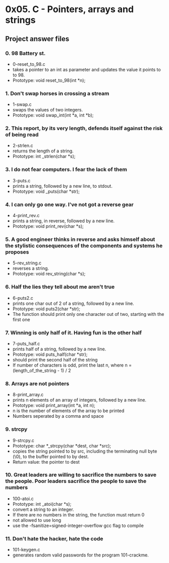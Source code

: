 # 0x05. C - Pointers, arrays and strings 
## Project answer files

### 0. 98 Battery st.
* 0-reset_to_98.c
* takes a pointer to an int as parameter and updates the value it points to to 98.
* Prototype: void reset_to_98(int *n);

### 1. Don't swap horses in crossing a stream
* 1-swap.c
* swaps the values of two integers.
* Prototype: void swap_int(int *a, int *b);

### 2. This report, by its very length, defends itself against the risk of being read
* 2-strlen.c
* returns the length of a string.
* Prototype: int _strlen(char *s);

### 3. I do not fear computers. I fear the lack of them
* 3-puts.c
* prints a string, followed by a new line, to stdout.
* Prototype: void _puts(char *str);

### 4. I can only go one way. I've not got a reverse gear
* 4-print_rev.c
* prints a string, in reverse, followed by a new line.
* Prototype: void print_rev(char *s);

### 5. A good engineer thinks in reverse and asks himself about the stylistic consequences of the components and systems he proposes
* 5-rev_string.c
* reverses a string.
* Prototype: void rev_string(char *s);

### 6. Half the lies they tell about me aren't true
* 6-puts2.c
* prints one char out of 2 of a string, followed by a new line.
* Prototype: void puts2(char *str);
* The function should print only one character out of two, starting with the first one

### 7. Winning is only half of it. Having fun is the other half
* 7-puts_half.c
* prints half of a string, followed by a new line.
* Prototype: void puts_half(char *str);
* should print the second half of the string
* If number of characters is odd, print the last n, where n = (length_of_the_string - 1) / 2

### 8. Arrays are not pointers
* 8-print_array.c
* prints n elements of an array of integers, followed by a new line.
* Prototype: void print_array(int *a, int n);
* n is the number of elements of the array to be printed
* Numbers seperated by a comma and space

### 9. strcpy
* 9-strcpy.c
* Prototype: char *_strcpy(char *dest, char *src);
* copies the string pointed to by src, including the terminating null byte (\0), to the buffer pointed to by dest.
* Return value: the pointer to dest

### 10. Great leaders are willing to sacrifice the numbers to save the people. Poor leaders sacrifice the people to save the numbers
* 100-atoi.c
* Prototype: int _atoi(char *s);
* convert a string to an integer.
* If there are no numbers in the string, the function must return 0
* not allowed to use long
* use the -fsanitize=signed-integer-overflow gcc flag to compile

### 11. Don't hate the hacker, hate the code
* 101-keygen.c
* generates random valid passwords for the program 101-crackme.
